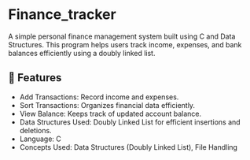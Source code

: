 # Finance_tracker


A simple personal finance management system built using C and Data Structures. This program helps users track income, expenses, and bank balances efficiently using a doubly linked list.

## 📌 Features
- Add Transactions: Record income and expenses.
- Sort Transactions: Organizes financial data efficiently.
- View Balance: Keeps track of updated account balance.
- Data Structures Used: Doubly Linked List for efficient insertions and deletions.
- Language: C
- Concepts Used: Data Structures (Doubly Linked List), File Handling

